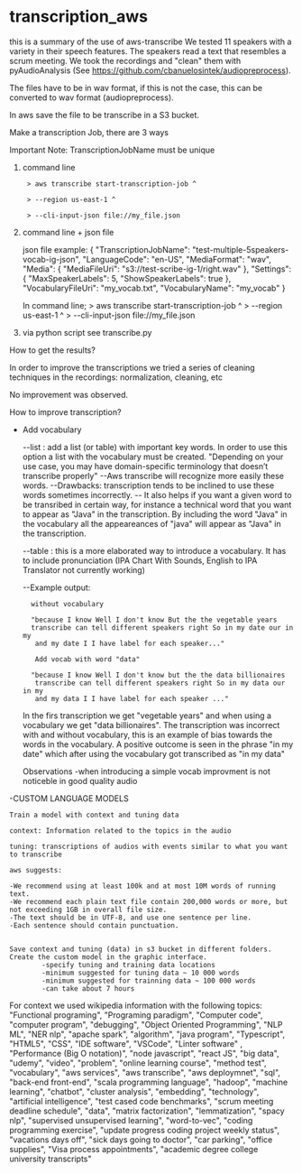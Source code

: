 # transcription_aws

this is a summary of the use of aws-transcribe
We tested 11 speakers with a variety in their speech features. The speakers read a text that resembles a scrum meeting. We took the recordings and "clean" them with pyAudioAnalysis (See https://github.com/cbanuelosintek/audiopreprocess).


The files have to be in wav format, if this is not the case, this can be converted to wav format (audiopreprocess).

In aws save the file to be transcribe in a S3 bucket.

Make a transcription Job, there are 3 ways

Important Note: TranscriptionJobName must be unique 

1) command line

        > aws transcribe start-transcription-job ^

        > --region us-east-1 ^

        > --cli-input-json file://my_file.json


2) command line + json file

    json file example:
        {
    "TranscriptionJobName": "test-multiple-5speakers-vocab-ig-json", 
    "LanguageCode": "en-US", 
    "MediaFormat": "wav", 
    "Media": {
        "MediaFileUri": "s3://test-scribe-ig-1/right.wav"
             },
    "Settings":{
        "MaxSpeakerLabels": 5,
        "ShowSpeakerLabels": true
                },
    "VocabularyFileUri": "my_vocab.txt",
    "VocabularyName": "my_vocab"
    }

    In command line;
        > aws transcribe start-transcription-job ^
        > --region us-east-1 ^
        > --cli-input-json file://my_file.json


3) via python script 
    see transcribe.py

How to get the results?

In order to improve the transcriptions we tried a series of cleaning techniques in the recordings:
normalization, cleaning, etc

No improvement was observed.

How to improve transcription?
   
- Add vocabulary

    --list : add a list (or table) with important key words. In 
      order to use this option a list with the vocabulary must
      be created. "Depending on your use case, you may have 
      domain-specific terminology that doesn’t transcribe properly"
    --Aws transcribe will recognize more easily these words.
    --Drawbacks: transcription tends to be inclined to use 
      these words sometimes incorrectly. 
    -- It also helps if you want a given word to be transribed 
      in certain way, for instance a technical word that you want 
      to appear as "Java" in the transcription. By including the 
      word "Java" in the vocabulary all the appeareances of "java" 
      will appear as "Java" in the transcription.

    --table : this is a more elaborated way to introduce a vocabulary.
      It has to include pronunciation (IPA Chart With Sounds, 
      English to IPA Translator not currently working)

    --Example output:

        without vocabulary
    
        "because I know Well I don't know But the the vegetable years 
        transcribe can tell different speakers right So in my date our in my
         and my date I I have label for each speaker..." 
    
         Add vocab with word "data"
    
        "because I know Well I don't know but the the data billionaires
         transcribe can tell different speakers right So in my data our in my
         and my data I I have label for each speaker ..."
  
    In the firs transcription we get  "vegetable years" and when using a 
    vocabulary we get "data billionaires". The transcription was incorrect 
    with and without vocabulary, this is an example of bias towards the 
    words in the vocabulary.
    A positive outcome is seen in the phrase "in my date" which after
    using the vocabulary got transcribed as "in my data"

    Observations
    -when introducing a simple vocab improvment is not noticeble in good quality audio

-CUSTOM LANGUAGE MODELS

    Train a model with context and tuning data

    context: Information related to the topics in the audio

    tuning: transcriptions of audios with events similar to what you want to transcribe

    aws suggests:

    -We recommend using at least 100k and at most 10M words of running text.
    -We recommend each plain text file contain 200,000 words or more, but not exceeding 1GB in overall file size. 
    -The text should be in UTF-8, and use one sentence per line. 
    -Each sentence should contain punctuation.


    Save context and tuning (data) in s3 bucket in different folders.
    Create the custom model in the graphic interface.
            -specify tuning and training data locations
            -minimum suggested for tuning data ~ 10 000 words
            -minimum suggested for trainning data ~ 100 000 words
            -can take about 7 hours

 For context we used wikipedia information with the following topics: "Functional programing", "Programing paradigm",
"Computer code",  "computer program", "debugging",
"Object Oriented Programming",
"NLP ML",
"NER nlp",
"apache spark",
"algorithm",
"java program",
"Typescript", "HTML5", "CSS", "IDE software", "VSCode",
"Linter software" , "Performance (Big O notation)",
"node javascript",
"react JS",
"big data",
"udemy",
"video",
"problem",
"online learning course",
"method test",
"vocabulary",
"aws services",
"aws transcribe",
"aws deploymnet",
"sql",
"back-end front-end",
"scala programming language",
"hadoop",
"machine learning",
"chatbot", 
"cluster analysis",
"embedding",
"technology",
"artificial intelligence",
"test cased code benchmarks",
"scrum meeting deadline schedule",
"data",
"matrix factorization",
"lemmatization",
"spacy nlp",
"supervised unsupervised learning",
"word-to-vec",
"coding programming exercise",
"update progress coding project weekly status",
"vacations days off", "sick days going to doctor",
"car parking", "office supplies", "Visa process appointments",
"academic degree college university transcripts"
